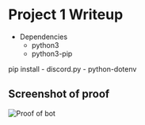 # Project 1 Writeup
- Dependencies
	- python3
	- python3-pip

pip install
	- discord.py
	- python-dotenv

## Screenshot of proof
![Proof of bot](bot-proof.PNG)
